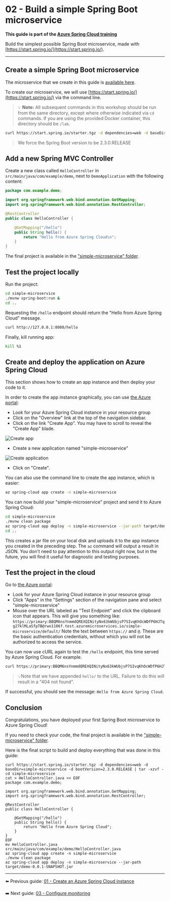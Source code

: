 # 02 - Build a simple Spring Boot microservice

__This guide is part of the [Azure Spring Cloud training](../README.md)__

Build the simplest possible Spring Boot microservice, made with [https://start.spring.io/](https://start.spring.io/).

---

## Create a simple Spring Boot microservice

The microservice that we create in this guide is [available here](simple-microservice/).

To create our microservice, we will use [https://start.spring.io/](https://start.spring.io/) via the command line.

>💡 __Note:__ All subsequent commands in this workshop should be run from the same directory, except where otherwise indicated via `cd` commands. If you are using the provided Docker container, this directory should be `/lab`.

```bash
curl https://start.spring.io/starter.tgz -d dependencies=web -d baseDir=simple-microservice -d bootVersion=2.3.0.RELEASE | tar -xzvf -
```

> We force the Spring Boot version to be 2.3.0.RELEASE

## Add a new Spring MVC Controller

Create a new class called `HelloController` in `src/main/java/com/example/demo`, next to `DemoApplication` with the following content:

```java
package com.example.demo;

import org.springframework.web.bind.annotation.GetMapping;
import org.springframework.web.bind.annotation.RestController;

@RestController
public class HelloController {

    @GetMapping("/hello")
    public String hello() {
        return "Hello from Azure Spring Cloud\n";
    }
}
```

The final project is available in the ["simple-microservice" folder](simple-microservice/).

## Test the project locally

Run the project:

```bash
cd simple-microservice
./mvnw spring-boot:run &
cd ..
```

Requesting the `/hello` endpoint should return the "Hello from Azure Spring Cloud" message.

```bash
curl http://127.0.0.1:8080/hello
```

Finally, kill running app:

```bash
kill %1
```

## Create and deploy the application on Azure Spring Cloud

This section shows how to create an app instance and then deploy your code to it.

In order to create the app instance graphically, you can use [the Azure portal](https://portal.azure.com/?WT.mc_id=azurespringcloud-github-judubois):

- Look for your Azure Spring Cloud instance in your resource group
- Click on the "Overview" link at the top of the navigation sidebar. 
- Click on the link "Create App".  You may have to scroll to reveal the "Create App" blade.

![Create app](media/00-create-app-button.png)

- Create a new application named "simple-microservice"

![Create application](media/01-create-application.png)

- Click on "Create".

You can also use the command line to create the app instance, which is easier:

```bash
az spring-cloud app create -n simple-microservice
```

You can now build your "simple-microservice" project and send it to Azure Spring Cloud:

```bash
cd simple-microservice
./mvnw clean package
az spring-cloud app deploy -n simple-microservice --jar-path target/demo-0.0.1-SNAPSHOT.jar
cd ..
```

This creates a jar file on your local disk and uploads it to the app instance you created in the preceding step.  The `az` command will output a result in JSON.  You don't need to pay attention to this output right now, but in the future, you will find it useful for diagnostic and testing purposes.

## Test the project in the cloud

Go to [the Azure portal](https://portal.azure.com/?WT.mc_id=azurespringcloud-github-judubois):

- Look for your Azure Spring Cloud instance in your resource group
- Click "Apps" in the "Settings" section of the navigation pane and select "simple-microservice"
- Mouse over the URL labeled as "Test Endpoint" and click the clipboard icon that appears.  This will give you something like:
   `https://primary:BBQM6nsYnmmdQREXQINityNx63kWUbjsP7SIvqKhOcWDfP6HJTqg27klMLaSfpTB@rwo1106f.test.azuremicroservices.io/simple-microservice/default/`
   Note the text between `https://` and `@`.  These are the basic authentication credentials, without which you will not be authorized to access the service.

You can now use cURL again to test the `/hello` endpoint, this time served by Azure Spring Cloud.  For example.

```bash
curl https://primary:BBQM6nsYnmmdQREXQINityNx63kWUbjsP7SIvqKhOcWDfP6HJTqg27klMLaSfpTB@rwo1106f.test.azuremicroservices.io/simple-microservice/default/hello/
```

>💡Note that we have appended `hello/` to the URL.  Failure to do this will result in a "404 not found".

If successful, you should see the message: `Hello from Azure Spring Cloud`.

## Conclusion

Congratulations, you have deployed your first Spring Boot microservice to Azure Spring Cloud!

If you need to check your code, the final project is available in the ["simple-microservice" folder](simple-microservice/).

Here is the final script to build and deploy everything that was done in this guide:

```
curl https://start.spring.io/starter.tgz -d dependencies=web -d baseDir=simple-microservice -d bootVersion=2.3.0.RELEASE | tar -xzvf -
cd simple-microservice
cat > HelloController.java << EOF
package com.example.demo;

import org.springframework.web.bind.annotation.GetMapping;
import org.springframework.web.bind.annotation.RestController;

@RestController
public class HelloController {

    @GetMapping("/hello")
    public String hello() {
        return "Hello from Azure Spring Cloud";
    }
}
EOF
mv HelloController.java src/main/java/com/example/demo/HelloController.java
az spring-cloud app create -n simple-microservice
./mvnw clean package
az spring-cloud app deploy -n simple-microservice --jar-path target/demo-0.0.1-SNAPSHOT.jar
```

---

⬅️ Previous guide: [01 - Create an Azure Spring Cloud instance](../01-create-an-azure-spring-cloud-instance/README.md)

➡️ Next guide: [03 - Configure monitoring](../03-configure-monitoring/README.md)
